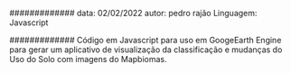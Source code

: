 #############
data: 02/02/2022
autor: pedro rajão
Linguagem: Javascript

#############
Código em Javascript para uso em GoogeEarth Engine para gerar um aplicativo de visualização da classificação e mudanças do Uso do Solo com imagens do Mapbiomas.

